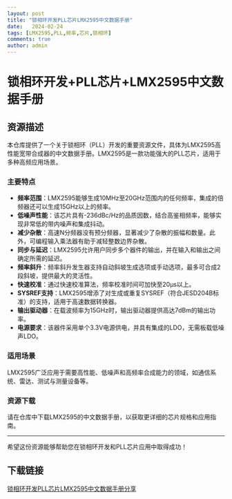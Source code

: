 ```yaml
---
layout: post
title: "锁相环开发PLL芯片LMX2595中文数据手册"
date:   2024-02-24
tags: [LMX2595,PLL,频率,芯片,锁相环]
comments: true
author: admin
---
```

# 锁相环开发+PLL芯片+LMX2595中文数据手册

## 资源描述

本仓库提供了一个关于锁相环（PLL）开发的重要资源文件，具体为LMX2595高性能宽带合成器的中文数据手册。LMX2595是一款功能强大的PLL芯片，适用于多种高频应用场景。

### 主要特点

- **频率范围**：LMX2595能够生成10MHz至20GHz范围内的任何频率，集成的倍频器还可以生成15GHz以上的频率。
- **低噪声性能**：该芯片具有-236dBc/Hz的品质因数，结合高鉴相频率，能够实现非常低的带内噪声和集成抖动。
- **减少杂散**：高速N分频器没有预分频器，显著减少了杂散的振幅和数量。此外，可编程输入乘法器有助于减轻整数边界杂散。
- **同步与延迟**：LMX2595允许用户同步多个器件的输出，并在输入和输出之间确定所需的延迟。
- **频率斜升**：频率斜升发生器支持自动斜坡生成选项或手动选项，最多可合成2段斜坡，提供最大的灵活性。
- **快速校准**：通过快速校准算法，频率校准时间可加快至20μs以上。
- **SYSREF支持**：LMX2595增添了对生成或重复SYSREF（符合JESD204B标准）的支持，适用于高速数据转换器。
- **输出驱动器**：在载波频率为15GHz时，输出驱动器提供高达7dBm的输出功率。
- **电源要求**：该器件采用单个3.3V电源供电，并具有集成的LDO，无需板载低噪声LDO。

### 适用场景

LMX2595广泛应用于需要高性能、低噪声和高频率合成能力的领域，如通信系统、雷达、测试与测量设备等。

### 资源下载

请在仓库中下载LMX2595的中文数据手册，以获取更详细的芯片规格和应用指南。

---

希望这份资源能够帮助您在锁相环开发和PLL芯片应用中取得成功！

## 下载链接

[锁相环开发PLL芯片LMX2595中文数据手册分享](https://pan.quark.cn/s/9df858d0f55d)